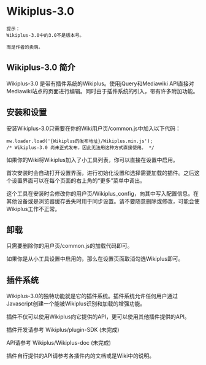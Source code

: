 # Wikiplus-3.0

    提示：
    Wikiplus-3.0中的3.0不是版本号。
	
	而是作者的卖萌。
	
## Wikiplus-3.0 简介

Wikiplus-3.0 是带有插件系统的Wikiplus。使用jQuery和Mediawiki API直接对Mediawiki站点的页面进行编辑。同时由于插件系统的引入，带有许多附加功能。

## 安装和设置

安装Wikiplus-3.0只需要在你的Wiki用户页/common.js中加入以下代码：

    mw.loader.load('{Wikiplus的发布地址}/Wikiplus.min.js');
	/* Wikiplus-3.0 尚未正式发布，因此无法用这种方式直接使用。 */

如果你的Wiki将Wikiplus加入了小工具列表，你可以直接在设置中启用。

首次安装时会自动打开设置界面，进行初始化设置和选择需要加载的插件。之后这个设置界面可以在每个页面的右上角的“更多”菜单中调出。

这个工具在安装时会修改你的用户页/Wikiplus_config，向其中写入配置信息。在其他设备或是浏览器缓存丢失时用于同步设置。请不要随意删除或修改，可能会使Wikiplus工作不正常。

## 卸载

只需要删除你的用户页/common.js的加载代码即可。

如果你是从小工具设置中启用的，那么在设置页面取消勾选Wikiplus即可。

## 插件系统

Wikiplus-3.0的独特功能就是它的插件系统。插件系统允许任何用户通过Javascript创建一个能被Wikiplus识别和加载的增强功能。

插件不仅可以使用Wikiplus向它提供的API，更可以使用其他插件提供的API。

插件开发请参考 Wikiplus/plugin-SDK (未完成)

API请参考 Wikiplus/Wikiplus-doc (未完成)

插件自行提供的API请参考各插件内的文档或是Wiki中的说明。